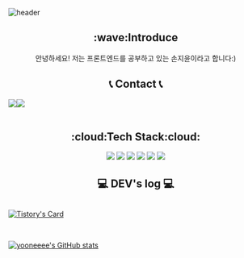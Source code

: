 ![header](https://capsule-render.vercel.app/api?type=waving&color=timeGradient&height=150&section=header&text=Yooneeee's%20GitHub&fontSize=70&animation=twinkling&fontAlignY=55)
<div align="center"><h2>:wave:Introduce</h2>
안녕하세요! 저는 프론트엔드를 공부하고 있는 손지윤이라고 합니다:)</div>
<div align="center">
  <h2>📞 Contact 📞</h2>
<div style="display:flex; flex-direction:row;">
    <a href="https://www.instagram.com/ji_yo_oneee/">
        <img src="https://img.shields.io/badge/Instagram-E4405F?style=for-the-badge&logo=Instagram&logoColor=white"> 
    </a>
    <a href="mailto:sjy4489@gmail.com">
        <img src="https://img.shields.io/badge/Gmail-EA4335?style=for-the-badge&logo=Gmail&logoColor=white"> 
    </a>
</div><br>

</div>

<div align="center"><h2>:cloud:Tech Stack:cloud:</h2>
  <img src="https://img.shields.io/badge/HTML5-E34F26?style=flat&logo=HTML5&logoColor=white" />
	<img src="https://img.shields.io/badge/CSS3-1572B6?style=flat&logo=CSS3&logoColor=white" />
  <img src="https://img.shields.io/badge/JavaScript-F7DF1E?style=flat&logo=JavaScript&logoColor=white" />
	<img src="https://img.shields.io/badge/REACT-61DAFB?style=flat&logo=REACT&logoColor=white" />
  <img src="https://img.shields.io/badge/Redux-764ABC?style=flat&logo=Redux&logoColor=white" />
  <img src="https://img.shields.io/badge/styled-components-DB7093?style=flat&logo=styled-components&logoColor=white" />
  
</div>

<div align="center">
  <h2>💻 DEV's log 💻</h2>
<div style="display:flex; flex-direction:row;">
    <a href="https://yooneeee.tistory.com">
       <!--  <img src="https://img.shields.io/badge/Tistory-000000?style=for-the-badge&logo=Tistory&logoColor=white">  -->
    </a>
  
[![Tistory's Card](https://github-readme-tistory-card.vercel.app/api?name=yooneeee&theme=default)](https://yooneeee.tistory.com)
</div><br>
</div>


[![yooneeee's GitHub stats](https://github-readme-stats.vercel.app/api?username=yooneeee&include_all_commits=true&theme=nord&hide_border=true&count_private=true)](https://github.com/yooneeee/github-readme-stats)

<!--
**yooneeee/yooneeee** is a ✨ _special_ ✨ repository because its `README.md` (this file) appears on your GitHub profile.

Here are some ideas to get you started:

- 🔭 I’m currently working on ...
- 🌱 I’m currently learning ...
- 👯 I’m looking to collaborate on ...
- 🤔 I’m looking for help with ...
- 💬 Ask me about ...
- 📫 How to reach me: ...
- 😄 Pronouns: ...
- ⚡ Fun fact: ...
-->
